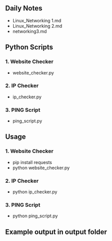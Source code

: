 ## Daily Notes

- Linux_Networking 1.md 
- Linux_Networking 2.md
 - networking3.md



##  Python Scripts

### 1. Website Checker
 - website_checker.py
### 2. IP Checker
 - ip_checker.py
 ### 3. PING Script
- ping_script.py




##  Usage

### 1. Website Checker
 - pip install requests
 - python website_checker.py 
### 2. IP Checker
 - python ip_checker.py
### 3. PING Script
- python ping_script.py


##  Example output in output folder
